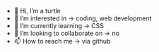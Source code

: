 - 👋 Hi, I’m a turtle
- 👀 I’m interested in -> coding, web development
- 🌱 I’m currently learning -> CSS
- 💞️ I’m looking to collaborate on -> no
- 📫 How to reach me -> via github

<!---
phoemona/phoemona is a ✨ special ✨ repository because its `README.md` (this file) appears on your GitHub profile.
You can click the Preview link to take a look at your changes.
--->

